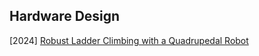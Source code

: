 ## Hardware Design

[2024] [Robust Ladder Climbing with a Quadrupedal Robot](https://arxiv.org/abs/2409.17731v1)